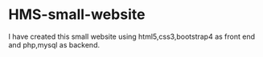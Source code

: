 # HMS-small-website
I have created this small website using html5,css3,bootstrap4 as front end and php,mysql as backend.
